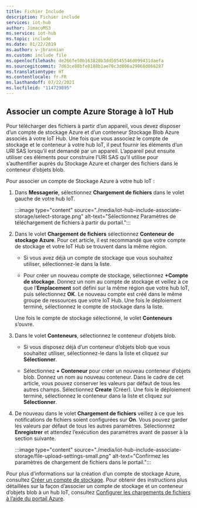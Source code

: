 ```yaml
---
title: Fichier Include
description: Fichier include
services: iot-hub
author: JimacoMS3
ms.service: iot-hub
ms.topic: include
ms.date: 01/22/2019
ms.author: v-jbrannian
ms.custom: include file
ms.openlocfilehash: de266fe50b163820b3dd50545546d099431daefa
ms.sourcegitcommit: 7d63ce88bfe8188b1ae70c3d006a29068d066287
ms.translationtype: HT
ms.contentlocale: fr-FR
ms.lasthandoff: 07/22/2021
ms.locfileid: "114729895"
---
```

## <a name="associate-an-azure-storage-account-to-iot-hub"></a>Associer un compte Azure Storage à IoT Hub

Pour télécharger des fichiers à partir d’un appareil, vous devez disposer d’un compte de stockage Azure et d’un conteneur Stockage Blob Azure associés à votre IoT Hub. Une fois que vous associez le compte de stockage et le conteneur à votre hub IoT, il peut fournir les éléments d’un URI SAS lorsqu’il est demandé par un appareil. L’appareil peut ensuite utiliser ces éléments pour construire l’URI SAS qu’il utilise pour s’authentifier auprès du Stockage Azure et charger des fichiers dans le conteneur d’objets blob.

Pour associer un compte de Stockage Azure à votre hub IoT :

1. Dans **Messagerie**, sélectionnez **Chargement de fichiers** dans le volet gauche de votre hub IoT.

    :::image type="content" source="./media/iot-hub-include-associate-storage/select-storage.png" alt-text="Sélectionnez Paramètres de téléchargement de fichiers à partir du portail.":::

1. Dans le volet **Chargement de fichiers** sélectionnez **Conteneur de stockage Azure**. Pour cet article, il est recommandé que votre compte de stockage et votre IoT Hub se trouvent dans la même région. 
    * Si vous avez déjà un compte de stockage que vous souhaitez utiliser, sélectionnez-le dans la liste. 

    * Pour créer un nouveau compte de stockage, sélectionnez **+Compte de stockage**. Donnez un nom au compte de stockage et veillez à ce que l’**Emplacement** soit défini sur la même région que votre hub IoT, puis sélectionnez **OK**. Le nouveau compte est créé dans le même groupe de ressources que votre IoT Hub. Une fois le déploiement terminé, sélectionnez le compte de stockage dans la liste. 

    Une fois le compte de stockage sélectionné, le volet **Conteneurs** s’ouvre. 

1. Dans le volet **Conteneurs**, sélectionnez le conteneur d’objets blob.
    * Si vous disposez déjà d’un conteneur d’objets blob que vous souhaitez utiliser, sélectionnez-le dans la liste et cliquez sur **Sélectionner**. 
    
    * Sélectionnez **+ Conteneur** pour créer un nouveau conteneur d’objets blob. Donnez un nom au nouveau conteneur. Dans le cadre de cet article, vous pouvez conserver les valeurs par défaut de tous les autres champs. Sélectionnez **Create** (Créer). Une fois le déploiement terminé, sélectionnez le conteneur dans la liste et cliquez sur **Sélectionner**.

1. De nouveau dans le volet **Chargement de fichiers** veillez à ce que les notifications de fichiers soient configurées sur **On**. Vous pouvez garder les valeurs par défaut de tous les autres paramètres. Sélectionnez **Enregistrer** et attendez l’exécution des paramètres avant de passer à la section suivante. 

    :::image type="content" source="./media/iot-hub-include-associate-storage/file-upload-settings-small.png" alt-text="Confirmez les paramètres de chargement de fichiers dans le portail.":::

Pour plus d’informations sur la création d’un compte de stockage Azure, consultez [Créer un compte de stockage](../articles/storage/common/storage-account-create.md). Pour obtenir des instructions plus détaillées sur la façon d’associer un compte de stockage et un conteneur d’objets blob à un hub IoT, consultez [Configurer les chargements de fichiers à l’aide du portail Azure](../articles/iot-hub/iot-hub-configure-file-upload.md).
